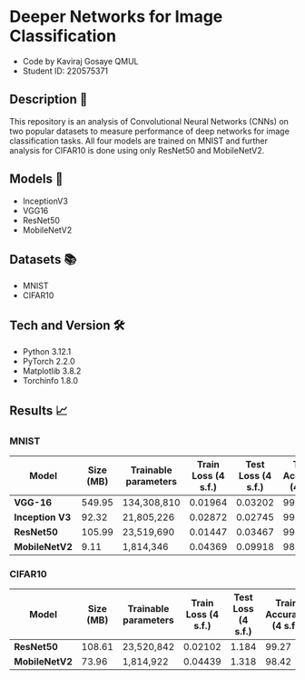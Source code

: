 # Deeper Networks for Image Classification

- Code by Kaviraj Gosaye QMUL
- Student ID: 220575371

## Description :scroll:
This repository is an analysis of Convolutional Neural Networks (CNNs) on two popular datasets to measure performance of deep networks for image classification tasks. All four models are trained on MNIST and further analysis for CIFAR10 is done using only ResNet50 and MobileNetV2.

## Models :rocket:
- InceptionV3
- VGG16
- ResNet50
- MobileNetV2

## Datasets :books:
- MNIST
- CIFAR10

## Tech and Version :hammer_and_wrench:
- Python 3.12.1
- PyTorch 2.2.0
- Matplotlib 3.8.2
- Torchinfo 1.8.0


## Results :chart_with_upwards_trend:

### MNIST

| Model       | Size (MB)   | Trainable parameters | Train Loss (4 s.f.) | Test Loss (4 s.f.) | Train Accuracy (4 s.f.) | Test Accuracy (4 s.f.) | Precision | Recall |
|-------------|----------|----------------------|---------------------|--------------------|-------------------------|------------------------|-----------|--------|
| **VGG-16**  | 549.95| 134,308,810          | 0.01964             | 0.03202            | 99.47                   | 98.93                  | 0.99      | 0.99   |
| **Inception V3** | 92.32 | 21,805,226           | 0.02872             | 0.02745            | 99.20                   | 98.53                  | 0.99      | 0.99   |
| **ResNet50** | 105.99| 23,519,690            | 0.01447             | 0.03467            | 99.58                   | 98.61                  | 0.99      | 0.99   |
| **MobileNetV2** | 9.11 | 1,814,346             | 0.04369             | 0.09918            | 98.61                   | 94.06                  | 0.94      | 0.94   |


### CIFAR10
| Model       | Size (MB)    | Trainable parameters | Train Loss (4 s.f.) | Test Loss (4 s.f.) | Train Accuracy (4 s.f.) | Test Accuracy (4 s.f.) | Precision | Recall |
|-------------|----------|----------------------|---------------------|--------------------|-------------------------|------------------------|-----------|--------|
| **ResNet50** | 108.61| 23,520,842            | 0.02102             | 1.184              | 99.27                   | 73.58                  | 0.74      | 0.74   |
| **MobileNetV2** | 73.96 | 1,814,922             | 0.04439             | 1.318              | 98.42                   | 72.30                  | 0.72      | 0.72   |
